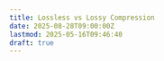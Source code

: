 ```yaml
---
title: Lossless vs Lossy Compression
date: 2025-08-28T09:00:00Z
lastmod: 2025-05-16T09:46:40
draft: true
---
```

